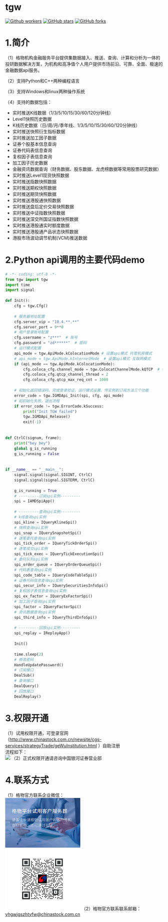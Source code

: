 # tgw<br>
[![Github workers](https://img.shields.io/github/watchers/tgw2023/tgw.svg?style=social&label=Watchers&)](https://github.com/tgw2023/tgw/watchers)
[![GitHub stars](https://img.shields.io/github/stars/tgw2023/tgw.svg?style=social&label=Star&)](https://github.com/tgw2023/tgw/stargazers)
[![GitHub forks](https://img.shields.io/github/forks/tgw2023/tgw.svg?style=social&label=Fork&)](https://github.com/tgw2023/tgw/fork)

# 1.简介
（1）格物机构金融服务平台提供集数据接入、推送、查询、计算和分析为一体的投研数据解决方案，为机构和高净值个人用户提供市场前沿、可靠、全面、极速的金融数据api服务。 	<br/>

（2）支持Python和C++两种编程语言 	<br/>

（3）支持Windows和linux两种操作系统 	<br/>

（4）支持的数据包括： 	<br/>
*   实时推送K线数据（1/3/5/10/15/30/60/120分钟线）<br> 
*   Level1快照历史数据
*   K线历史数据（日/周/月/季年线、1/3/5/10/15/30/60/120分钟线）<br> 
*   实时推送快照衍生指标数据<br> 
*   实时推送加工因子数据<br> 
*   证券个股基本信息查询<br> 
*   证券代码表信息查询<br> 
*   复权因子表信息查询<br> 
*   加工因子历史数据<br> 
*   金融资讯数据查询（财务数据、股东数据、龙虎榜数据等常用股票研究数据）<br> 
*   实时推送Level1现货快照数据<br> 
*   实时推送指数快照数据<br> 
*   实时推送期权快照数据<br> 
*   实时推送期货快照数据<br> 
*   实时推送港股通快照数据<br> 
*   实时推送盘后定价交易快照数据<br> 
*   实时推送中证指数快照数据<br> 
*   实时推送深交所国证指数快照数据<br> 
*   实时推送港股通实时额度数据<br> 
*   实时推送港股通产品状态快照数据<br> 
*   港股市场波动调节机制(VCM)推送数据<br> 

# 2.Python api调用的主要代码demo
```python
# -*- coding: utf-8 -*-
from tgw import tgw
import time
import signal

def Init():
    cfg = tgw.Cfg()

    # 服务器地址配置
    cfg.server_vip = "10.4.**.**"
    cfg.server_port = 9**0
    # 用户登录账号配置
    cfg.username = "z***"  # 账号
    cfg.password = "zd******"  # 密码
    # 运行模式配置
    api_mode = tgw.ApiMode.kColocationMode # 设置api模式 托管机房模式
    # api_mode = tgw.ApiMode.kInternetMode  # 设置api模式 互联网模式
    if (api_mode == tgw.ApiMode.kColocationMode):
        cfg.coloca_cfg.channel_mode = tgw.ColocatChannelMode.kQTCP  # tcp查询模式
        cfg.coloca_cfg.qtcp_channel_thread = 2
        cfg.coloca_cfg.qtcp_max_req_cnt = 1000

    # 初始化返回错误码，完成登录验证、运行模式设置、传实例到订阅方法三个功能
    error_code = tgw.IGMDApi_Init(spi, cfg, api_mode)
    # 如初始化失败，退出流程
    if error_code != tgw.ErrorCode.kSuccess:
        print("Init TGW failed")
        tgw.IGMDApi_Release()
        exit(-1)


def CtrlC(signum, frame):
    print("bey bey")
    global g_is_running
    g_is_running = False


if __name__ == "__main__":
    signal.signal(signal.SIGINT, CtrlC)
    signal.signal(signal.SIGTERM, CtrlC)

    g_is_running = True
    # ---------订阅spi实例---------
    spi = IAMDSpiApp()

    # ---------查询spi实例---------
    # k线查询spi实例
    spi_kline = IQueryKlineSpi()
    # 快照查询spi实例
    spi_snap = IQuerySnapshotSpi()
    # 逐笔委托查询spi实例
    spi_tick_order = IQueryTickOrderSpi()
    # 逐笔成交spi实例
    spi_tick_exec = IQueryTickExecutionSpi()
    # 委托队列spi实例
    spi_order_queue = IQueryOrderQueueSpi()
    # 代码表查询spi实例
    spi_code_table = IQueryCodeTableSpi()
    # 证券代码信息查询spi实例
    spi_secur_info = IQuerySecuritiesInfoSpi()
    # 复权因子表信息查询spi实例
    spi_ex_factor = IQueryExFactorSpi()
    # 加工因子查询spi实例
    spi_factor = IQueryFactorSpi()
    # 资讯数据查询spi实例
    spi_third_info = IQueryThirdInfoSpi()

    # ---------回放spi实例---------
    spi_replay = IReplayApp()

    Init()

    time.sleep(2)
    # 修改密码
    HandleUpdatePassword()
    # 订阅接口
    DealSub()
    # 查询接口
    DealQuery()
    # 回放接口
    DealReplay()
```
# 3.权限开通
（1）试用权限开通，可登录官网（http://www.chinastock.com.cn/newsite/cgs-services/strategyTrade/geWuInstitution.html ）自助注册<br/>
流程如下：<br/>
![](https://github.com/zhanggao2013/AmazingQuant/blob/master/documents/framework_architecture.jpg)
（2）正式权限开通请咨询中国银河证券营业部<br/>
# 4.联系方式
（1）格物官方联系企业微信：<br/>
![](https://github.com/tgw2023/tgw/blob/main/picture/%E4%BC%81%E4%B8%9A%E5%BE%AE%E4%BF%A1%E6%B4%BB%E7%A0%81.png)
（2）格物官方联系联系邮箱：yhgwjgszhtyfw@chinastock.com.cn<br/>

